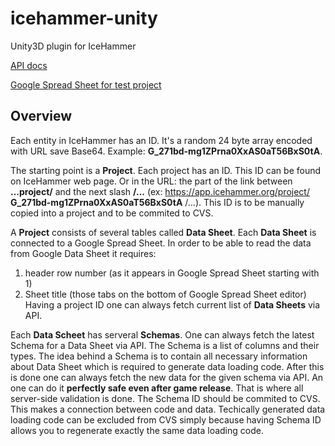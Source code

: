 # icehammer-unity
Unity3D plugin for IceHammer

[API docs](https://documenter.getpostman.com/view/4221390/RWMFrnaV)

[Google Spread Sheet for test project](https://docs.google.com/spreadsheets/d/1vj9ZiUeByetKBnyMHDKv9J4pYcwDPTyAz5hRZHB_y5Y)


## Overview

Each entity in IceHammer has an ID. It's a random 24 byte array encoded with URL save Base64. Example: **G_271bd-mg1ZPrna0XxAS0aT56BxS0tA**.

The starting point is a **Project**. Each project has an ID. This ID can be found on IceHammer web page. Or in the URL: the part of the link between **...project/** and the next slash **/...**  (ex: https://app.icehammer.org/project/ **G_271bd-mg1ZPrna0XxAS0aT56BxS0tA** /...). This ID is to be manually copied into a project and to be commited to CVS.

A **Project** consists of several tables called **Data Sheet**. Each **Data Sheet** is connected to a Google Spread Sheet. In order to be able to read the data from Google Data Sheet it requires:
  1. header row number (as it appears in Google Spread Sheet starting with 1)
  2. Sheet title (those tabs on the bottom of Google Spread Sheet editor)
Having a project ID one can always fetch current list of **Data Sheets** via API.

Each **Data Scheet** has serveral **Schemas**. One can always fetch the latest Schema for a Data Sheet via API. The Schema is a list of columns and their types. The idea behind a Schema is to contain all necessary information about Data Sheet which is required to generate data loading code. After this is done one can always fetch the new data for the given schema via API. An one can do it **perfectly safe even after game release**. That is where all server-side validation is done.
The Schema ID should be commited to CVS. This makes a connection between code and data. Techically generated data loading code can be excluded from CVS simply because having Schema ID allows you to regenerate exactly the same data loading code.
